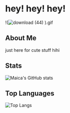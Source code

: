 # hey! hey! hey!

!(![download (44)](https://github.com/user-attachments/assets/3ecf2cf6-123a-40d0-9c99-de863be83f92)
).gif

## About Me
just here for cute stuff hihi

## Stats
![Maica's GitHub stats](https://github-readme-stats.vercel.app/api?username=maicaalmonte&show_icons=true&theme=ambient_gradient)

## Top Languages
![Top Langs](https://github-readme-stats.vercel.app/api/top-langs/?username=maicaalmonte&layout=compact&theme=ambient_gradient)

